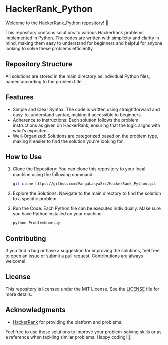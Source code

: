 # HackerRank_Python

Welcome to the HackerRank_Python repository! 🚀

This repository contains solutions to various HackerRank problems implemented in Python. The codes are written with simplicity and clarity in mind, making them easy to understand for beginners and helpful for anyone looking to solve these problems efficiently.

## Repository Structure

All solutions are stored in the main directory as individual Python files, named according to the problem title.

## Features

- Simple and Clear Syntax: The code is written using straightforward and easy-to-understand syntax, making it accessible to beginners.
- Adherence to Instructions: Each solution follows the problem instructions as given on HackerRank, ensuring that the logic aligns with what’s expected.
- Well-Organized: Solutions are categorized based on the problem type, making it easier to find the solution you're looking for.

## How to Use

1. Clone the Repository: You can clone this repository to your local machine using the following command:
    ```bash
    git clone https://github.com/VangaLasyaSri/HackerRank_Python.git
    ```

2. Explore the Solutions: Navigate to the main directory to find the solution to a specific problem.

3. Run the Code: Each Python file can be executed individually. Make sure you have Python installed on your machine.

    ```bash
    python ProblemName.py
    ```

## Contributing

If you find a bug or have a suggestion for improving the solutions, feel free to open an issue or submit a pull request. Contributions are always welcome!

## License

This repository is licensed under the MIT License. See the [LICENSE](LICENSE) file for more details.

## Acknowledgments

- [HackerRank](https://www.hackerrank.com/) for providing the platform and problems.

Feel free to use these solutions to improve your problem-solving skills or as a reference when tackling similar problems. Happy coding! 🎉

